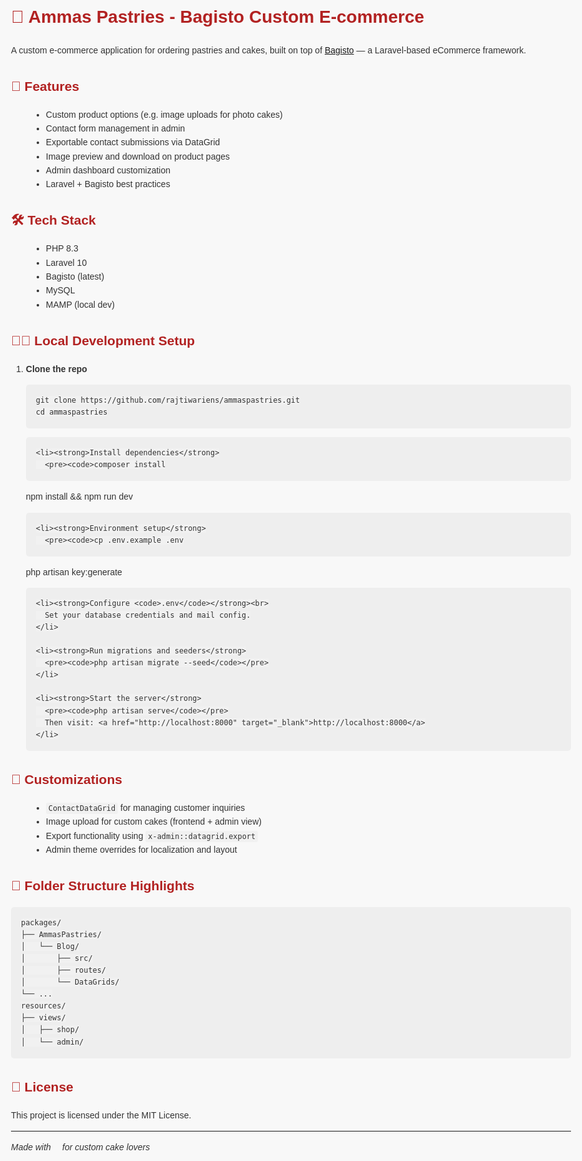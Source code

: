 <!DOCTYPE html>
<html lang="en">
<head>
  <meta charset="UTF-8">
  <meta name="viewport" content="width=device-width, initial-scale=1">
  <title>Ammas Pastries - Bagisto Project</title>
  <style>
    body {
      font-family: Arial, sans-serif;
      line-height: 1.6;
      padding: 2rem;
      max-width: 900px;
      margin: auto;
      background-color: #f8f8f8;
      color: #333;
    }
    h1, h2, h3 {
      color: #b22222;
    }
    pre {
      background: #eee;
      padding: 1rem;
      border-radius: 5px;
      overflow-x: auto;
    }
    code {
      background: #f1f1f1;
      padding: 2px 4px;
      border-radius: 3px;
    }
    ul {
      margin-left: 2rem;
    }
  </style>
</head>
<body>

  <h1>🎂 Ammas Pastries - Bagisto Custom E-commerce</h1>
  <p>A custom e-commerce application for ordering pastries and cakes, built on top of <a href="https://bagisto.com" target="_blank">Bagisto</a> — a Laravel-based eCommerce framework.</p>

  <h2>🚀 Features</h2>
  <ul>
    <li>Custom product options (e.g. image uploads for photo cakes)</li>
    <li>Contact form management in admin</li>
    <li>Exportable contact submissions via DataGrid</li>
    <li>Image preview and download on product pages</li>
    <li>Admin dashboard customization</li>
    <li>Laravel + Bagisto best practices</li>
  </ul>

  <h2>🛠 Tech Stack</h2>
  <ul>
    <li>PHP 8.3</li>
    <li>Laravel 10</li>
    <li>Bagisto (latest)</li>
    <li>MySQL</li>
    <li>MAMP (local dev)</li>
  </ul>

  <h2>🧑‍💻 Local Development Setup</h2>
  <ol>
    <li><strong>Clone the repo</strong>
      <pre><code>git clone https://github.com/rajtiwariens/ammaspastries.git
cd ammaspastries</code></pre>
    </li>

    <li><strong>Install dependencies</strong>
      <pre><code>composer install
npm install &amp;&amp; npm run dev</code></pre>
    </li>

    <li><strong>Environment setup</strong>
      <pre><code>cp .env.example .env
php artisan key:generate</code></pre>
    </li>

    <li><strong>Configure <code>.env</code></strong><br>
      Set your database credentials and mail config.
    </li>

    <li><strong>Run migrations and seeders</strong>
      <pre><code>php artisan migrate --seed</code></pre>
    </li>

    <li><strong>Start the server</strong>
      <pre><code>php artisan serve</code></pre>
      Then visit: <a href="http://localhost:8000" target="_blank">http://localhost:8000</a>
    </li>
  </ol>

  <h2>🧩 Customizations</h2>
  <ul>
    <li><code>ContactDataGrid</code> for managing customer inquiries</li>
    <li>Image upload for custom cakes (frontend + admin view)</li>
    <li>Export functionality using <code>x-admin::datagrid.export</code></li>
    <li>Admin theme overrides for localization and layout</li>
  </ul>

  <h2>📂 Folder Structure Highlights</h2>
  <pre><code>packages/
├── AmmasPastries/
│   └── Blog/
│       ├── src/
│       ├── routes/
│       └── DataGrids/
└── ...
resources/
├── views/
│   ├── shop/
│   └── admin/
</code></pre>

  <h2>📝 License</h2>
  <p>This project is licensed under the MIT License.</p>

  <hr>
  <p><em>Made with 💖 for custom cake lovers 🍰</em></p>

</body>
</html>

